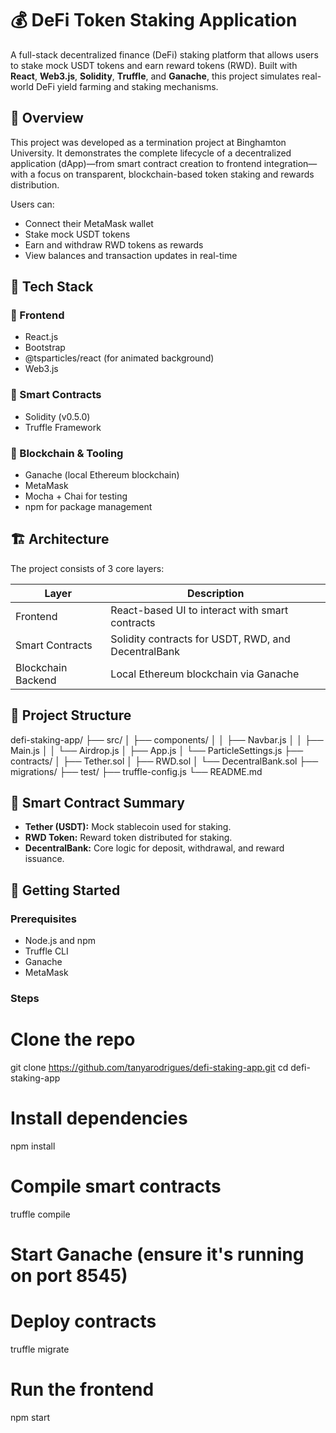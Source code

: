# 💰 DeFi Token Staking Application

A full-stack decentralized finance (DeFi) staking platform that allows users to stake mock USDT tokens and earn reward tokens (RWD). Built with **React**, **Web3.js**, **Solidity**, **Truffle**, and **Ganache**, this project simulates real-world DeFi yield farming and staking mechanisms.

## 📌 Overview

This project was developed as a termination project at Binghamton University. It demonstrates the complete lifecycle of a decentralized application (dApp)—from smart contract creation to frontend integration—with a focus on transparent, blockchain-based token staking and rewards distribution.

Users can:

- Connect their MetaMask wallet
- Stake mock USDT tokens
- Earn and withdraw RWD tokens as rewards
- View balances and transaction updates in real-time

## 🧱 Tech Stack

### 🔹 Frontend
- React.js
- Bootstrap
- @tsparticles/react (for animated background)
- Web3.js

### 🔹 Smart Contracts
- Solidity (v0.5.0)
- Truffle Framework

### 🔹 Blockchain & Tooling
- Ganache (local Ethereum blockchain)
- MetaMask
- Mocha + Chai for testing
- npm for package management

## 🏗️ Architecture

The project consists of 3 core layers:

| Layer         | Description |
|---------------|-------------|
| Frontend      | React-based UI to interact with smart contracts |
| Smart Contracts | Solidity contracts for USDT, RWD, and DecentralBank |
| Blockchain Backend | Local Ethereum blockchain via Ganache |

## 📂 Project Structure

defi-staking-app/
├── src/
│ ├── components/
│ │ ├── Navbar.js
│ │ ├── Main.js
│ │ └── Airdrop.js
│ ├── App.js
│ └── ParticleSettings.js
├── contracts/
│ ├── Tether.sol
│ ├── RWD.sol
│ └── DecentralBank.sol
├── migrations/
├── test/
├── truffle-config.js
└── README.md

## 🔐 Smart Contract Summary

- **Tether (USDT):** Mock stablecoin used for staking.
- **RWD Token:** Reward token distributed for staking.
- **DecentralBank:** Core logic for deposit, withdrawal, and reward issuance.

## 🚀 Getting Started

### Prerequisites

- Node.js and npm
- Truffle CLI
- Ganache
- MetaMask

### Steps

# Clone the repo
git clone https://github.com/tanyarodrigues/defi-staking-app.git
cd defi-staking-app

# Install dependencies
npm install

# Compile smart contracts
truffle compile

# Start Ganache (ensure it's running on port 8545)

# Deploy contracts
truffle migrate

# Run the frontend
npm start
